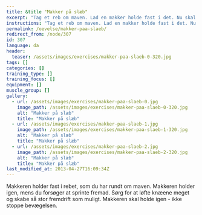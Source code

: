 ```yaml
---
title: &title "Makker på slæb"
excerpt: "Tag et reb om maven. Lad en makker holde fast i det. Nu skal du sprinte fremad."
instructions: "Tag et reb om maven. Lad en makker holde fast i det. Nu skal du sprinte fremad."
permalink: /oevelse/makker-paa-slaeb/
redirect_from: /node/307
id: 307
language: da
header:
  teaser: /assets/images/exercises/makker-paa-slaeb-0-320.jpg
tags: []
categories: []
training_type: [] 
training_focus: []
equipment: []
muscle_group: []
gallery:
  - url: /assets/images/exercises/makker-paa-slaeb-0.jpg
    image_path: /assets/images/exercises/makker-paa-slaeb-0-320.jpg
    alt: "Makker på slæb"
    title: "Makker på slæb"
  - url: /assets/images/exercises/makker-paa-slaeb-1.jpg
    image_path: /assets/images/exercises/makker-paa-slaeb-1-320.jpg
    alt: "Makker på slæb"
    title: "Makker på slæb"
  - url: /assets/images/exercises/makker-paa-slaeb-2.jpg
    image_path: /assets/images/exercises/makker-paa-slaeb-2-320.jpg
    alt: "Makker på slæb"
    title: "Makker på slæb"
last_modified_at: 2013-04-27T16:09:34Z
---
```


Makkeren holder fast i rebet, som du har rundt om maven. Makkeren holder igen, mens du forsøger at sprinte fremad. Sørg for at løfte knæene meget og skabe så stor fremdrift som muligt. Makkeren skal holde igen - ikke stoppe bevægelsen.
